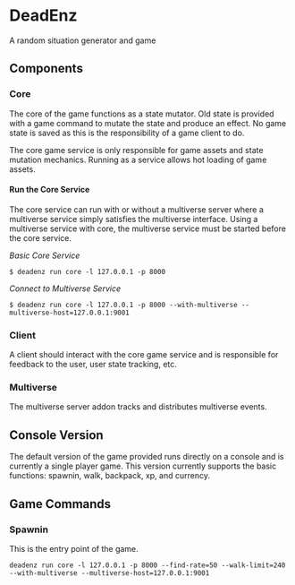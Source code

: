 # DeadEnz
A random situation generator and game

## Components

### Core
The core of the game functions as a state mutator. Old state is provided with a game command
to mutate the state and produce an effect. No game state is saved as this is the responsibility
of a game client to do.

The core game service is only responsible for game assets and state mutation mechanics. Running
as a service allows hot loading of game assets.

#### Run the Core Service

The core service can run with or without a multiverse server where a multiverse service simply
satisfies the multiverse interface. Using a multiverse service with core, the multiverse service
must be started before the core service.

*Basic Core Service*

```
$ deadenz run core -l 127.0.0.1 -p 8000
```

*Connect to Multiverse Service*

```
$ deadenz run core -l 127.0.0.1 -p 8000 --with-multiverse --multiverse-host=127.0.0.1:9001
```

### Client
A client should interact with the core game service and is responsible for feedback to the user,
user state tracking, etc.

### Multiverse
The multiverse server addon tracks and distributes multiverse events.

## Console Version
The default version of the game provided runs directly on a console and is currently
a single player game. This version currently supports the basic functions: spawnin,
walk, backpack, xp, and currency.

## Game Commands

### Spawnin
This is the entry point of the game.

```
deadenz run core -l 127.0.0.1 -p 8000 --find-rate=50 --walk-limit=240 --with-multiverse --multiverse-host=127.0.0.1:9001
```
